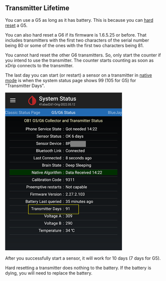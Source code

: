 ## Transmitter Lifetime  
  
You can use a G5 as long as it has battery.  This is because you can [hard reset](./Hard-Reset.md) a G5.  

You can also hard reset a G6 if its firmware is 1.6.5.25 or before.  That includes transmitters with the first two characters of the serial number being 80 or some of the ones with the first two characters being 81.  

You cannot hard reset the other G6 transmitters.  So, only start the counter if you intend to use the transmitter.  The counter starts counting as soon as xDrip connects to the transmitter.  

The last day you can start (or restart) a sensor on a transmitter in [native mode](./Native-Algorithm.md) is when the system status page shows 99 (105 for G5) for "Transmitter Days".  
  
![](./images/TransmitterDays.png)  
  
After you successfully start a sensor, it will work for 10 days (7 days for G5).  

Hard resetting a transmitter does nothing to the battery.  If the battery is dying, you will need to replace the battery.  
